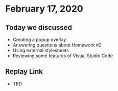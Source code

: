 # February 17, 2020

## Today we discussed 
- Creating a popup overlay
- Answering questions about Homework #2
- Using external stylesheets
- Reviewing some features of Visual Studio Code

## Replay Link
- TBD
